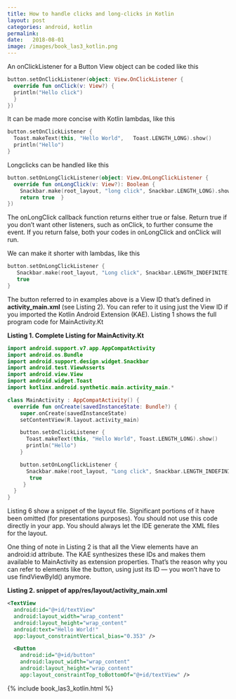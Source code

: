 ```yaml
---
title: How to handle clicks and long-clicks in Kotlin
layout: post
categories: android, kotlin
permalink: 
date:   2018-08-01 
image: /images/book_las3_kotlin.png
---
```


An onClickListener for a Button View object can be coded like this

```kotlin
button.setOnClickListener(object: View.OnClickListener {
  override fun onClick(v: View?) {
  println("Hello click")
  }
})
```

It can be made more concise with Kotlin lambdas, like this

```kotlin
button.setOnClickListener {
  Toast.makeText(this, "Hello World",   Toast.LENGTH_LONG).show()
  println("Hello")
}
```

Longclicks can be handled like this

```kotlin
button.setOnLongClickListener(object: View.OnLongClickListener {
  override fun onLongClick(v: View?): Boolean {
    Snackbar.make(root_layout, "long click", Snackbar.LENGTH_LONG).show()
    return true  }
})
```

The onLongClick callback function returns either true or false. Return true if you don’t want other listeners, such as onClick, to further consume the event. If you return false, both your codes in onLongClick and onClick will run.

We can make it shorter with lambdas, like this

```kotlin
button.setOnLongClickListener {
   Snackbar.make(root_layout, "Long click", Snackbar.LENGTH_INDEFINITE).show()
   true
}
```

The button referred to in examples above is a View ID that’s defined in **activity_main.xml** (see Listing 2). You can refer to it using just the View ID if you imported the Kotlin Android Extension (KAE). Listing 1 shows the full program code for MainActivity.Kt 

**Listing 1. Complete Listing for MainActivity.Kt**

```kotlin
import android.support.v7.app.AppCompatActivity
import android.os.Bundle
import android.support.design.widget.Snackbar
import android.test.ViewAsserts
import android.view.View
import android.widget.Toast
import kotlinx.android.synthetic.main.activity_main.*

class MainActivity : AppCompatActivity() {
  override fun onCreate(savedInstanceState: Bundle?) {
    super.onCreate(savedInstanceState)
    setContentView(R.layout.activity_main)

    button.setOnClickListener {
      Toast.makeText(this, "Hello World", Toast.LENGTH_LONG).show()
      println("Hello")
    }

    button.setOnLongClickListener {
      Snackbar.make(root_layout, "Long click", Snackbar.LENGTH_INDEFINITE).show()
       true
     }
  }
}
```

Listing 6 show a snippet of the layout file. Significant portions of it have been omitted (for presentations purposes). You should not use this code directly in your app. You should always let the IDE generate the XML files for the layout.

One thing of note in Listing 2 is that all the View elements have an android:id attribute. The KAE synthesizes these IDs and makes them available to MainActivity as extension properties. That’s the reason why you can refer to elements like the button, using just its ID — you won’t have to use findViewById() anymore. 

**Listing 2. snippet of app/res/layout/activity_main.xml**

```xml
<TextView
  android:id="@+id/textView"
  android:layout_width="wrap_content"
  android:layout_height="wrap_content"
  android:text="Hello World!"
  app:layout_constraintVertical_bias="0.353" />

  <Button
    android:id="@+id/button"
    android:layout_width="wrap_content"
    android:layout_height="wrap_content"
    app:layout_constraintTop_toBottomOf="@+id/textView" />
```


{% include book_las3_kotlin.html %}